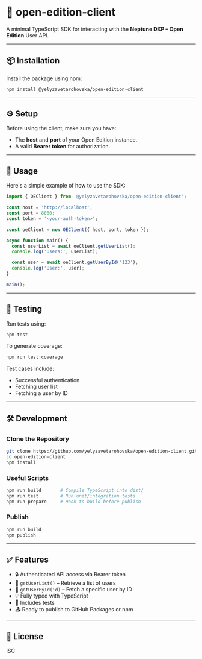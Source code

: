 # 🧩 open-edition-client

A minimal TypeScript SDK for interacting with the **Neptune DXP – Open Edition** User API.

---

## 📦 Installation

Install the package using npm:

```bash
npm install @yelyzavetarohovska/open-edition-client
```

---

## ⚙️ Setup

Before using the client, make sure you have:

- The **host** and **port** of your Open Edition instance.
- A valid **Bearer token** for authorization.

---

## 🚀 Usage

Here's a simple example of how to use the SDK:

```ts
import { OEClient } from '@yelyzavetarohovska/open-edition-client';

const host = 'http://localhost';
const port = 8080;
const token = '<your-auth-token>';

const oeClient = new OEClient({ host, port, token });

async function main() {
  const userList = await oeClient.getUserList();
  console.log('Users:', userList);

  const user = await oeClient.getUserById('123');
  console.log('User:', user);
}

main();
```

---

## 🧪 Testing

Run tests using:

```bash
npm test
```

To generate coverage:

```bash
npm run test:coverage
```

Test cases include:

- Successful authentication
- Fetching user list
- Fetching a user by ID

---

## 🛠 Development

### Clone the Repository

```bash
git clone https://github.com/yelyzavetarohovska/open-edition-client.git
cd open-edition-client
npm install
```

### Useful Scripts

```bash
npm run build       # Compile TypeScript into dist/
npm run test        # Run unit/integration tests
npm run prepare     # Hook to build before publish
```

### Publish

```bash
npm run build
npm publish
```

---

## ✅ Features

- 🔒 Authenticated API access via Bearer token
- 👤 `getUserList()` – Retrieve a list of users
- 🧍 `getUserById(id)` – Fetch a specific user by ID
- 💡 Fully typed with TypeScript
- 🧪 Includes tests
- 📤 Ready to publish to GitHub Packages or npm

---

## 📝 License

ISC